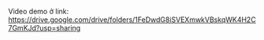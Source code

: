 Video demo ở link: https://drive.google.com/drive/folders/1FeDwdG8iSVEXmwkVBskqWK4H2C7GmKJd?usp=sharing
